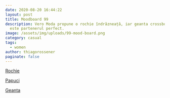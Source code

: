 ```yaml
---
date: 2020-08-20 16:44:22
layout: post
title: Moodboard 99
description: Vero Moda propune o rochie îndrăzneață, iar geanta crossbody Furla
  este partenerul perfect.
image: /assets/img/uploads/99-mood-board.png
category: casual
tags:
  - women
author: thiagorossener
paginate: false
---
```

[Rochie](http://bit.do/fHF2r)

[Papuci](http://bit.do/fHF2x)

[Geanta](http://bit.do/fHF2A)